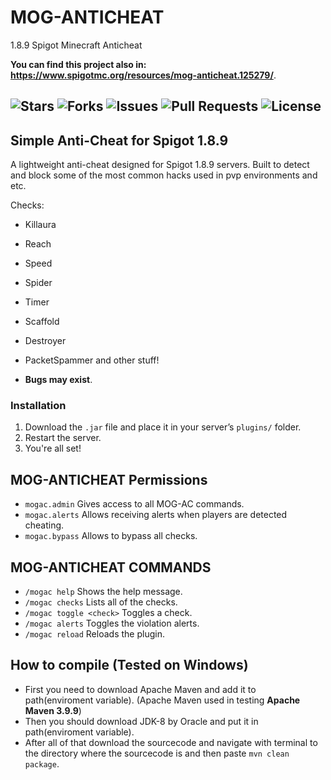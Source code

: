 # MOG-ANTICHEAT
1.8.9 Spigot Minecraft Anticheat


**You can find this project also in: https://www.spigotmc.org/resources/mog-anticheat.125279/**.

![Stars](https://img.shields.io/github/stars/MOG-Developing/MOG-ANTICHEAT?style=for-the-badge&color=brightgreen) ![Forks](https://img.shields.io/github/forks/MOG-Developing/MOG-ANTICHEAT?style=for-the-badge&color=blue) ![Issues](https://img.shields.io/github/issues/MOG-Developing/MOG-ANTICHEAT?style=for-the-badge&color=yellow) ![Pull Requests](https://img.shields.io/github/issues-pr/MOG-Developing/MOG-ANTICHEAT?style=for-the-badge&color=orange) ![License](https://img.shields.io/github/license/MOG-Developing/MOG-ANTICHEAT?style=for-the-badge&color=red)
--- 

## Simple Anti-Cheat for Spigot 1.8.9
A lightweight anti-cheat designed for Spigot 1.8.9 servers. Built to detect and block some of the most common hacks used in pvp environments and etc.

Checks:
- Killaura
- Reach
- Speed
- Spider
- Timer
- Scaffold
- Destroyer
- PacketSpammer
and other stuff!

- **Bugs may exist**.

### Installation
1. Download the `.jar` file and place it in your server’s `plugins/` folder.
2. Restart the server.
3. You're all set!


## MOG-ANTICHEAT Permissions
- ``mogac.admin`` Gives access to all MOG-AC commands.
- ``mogac.alerts`` Allows receiving alerts when players are detected cheating.
- ``mogac.bypass`` Allows to bypass all checks.

## MOG-ANTICHEAT COMMANDS
- ``/mogac help`` Shows the help message.
- ``/mogac checks`` Lists all of the checks.
- ``/mogac toggle <check>`` Toggles a check.
- ``/mogac alerts`` Toggles the violation alerts.
- ``/mogac reload`` Reloads the plugin.



## How to compile  (Tested on Windows)
- First you need to download Apache Maven and add it to path(enviroment variable). (Apache Maven used in testing **Apache Maven 3.9.9**)
- Then you should download JDK-8 by Oracle and put it in path(enviroment variable).
- After all of that download the sourcecode and navigate with terminal to the directory where the sourcecode is and then paste ``mvn clean package``.
